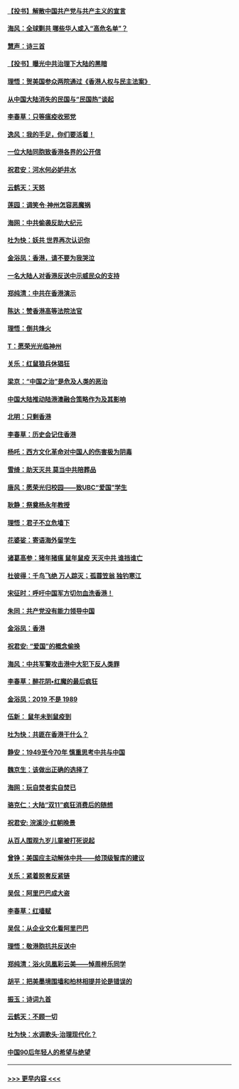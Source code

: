 #### [【投书】解散中国共产党与共产主义的宣言](../pages/nsc993/n11679177.md?t=11251733) 
#### [海风：全球剿共 哪些华人或入“高危名单”？](../pages/nsc993/n11678617.md?t=11251733) 
#### [慧声：诗三首](../pages/nsc993/n11678848.md?t=11251733) 
#### [【投书】曝光中共治理下大陆的黑暗](../pages/nsc993/n11678674.md?t=11251733) 
#### [理悟：贺美国参众两院通过《香港人权与民主法案》](../pages/nsc993/n11678104.md?t=11251733) 
#### [从中国大陆消失的民国与“民国热”谈起](../pages/nsc993/n11678075.md?t=11251733) 
#### [李春草：只等瘟疫收邪党](../pages/nsc993/n11677308.md?t=11251733) 
#### [逸风：我的手足，你们要活着！](../pages/nsc993/n11676352.md?t=11251733) 
#### [一位大陆同胞致香港各界的公开信](../pages/nsc993/n11675761.md?t=11251733) 
#### [祝君安：河水何必妒井水](../pages/nsc993/n11675746.md?t=11251733) 
#### [云鹤天：天怒](../pages/nsc993/n11675718.md?t=11251733) 
#### [莲园：调笑令‧神州怎容恶魔祸](../pages/nsc993/n11675648.md?t=11251733) 
#### [海网：中共偷袭反助大纪元](../pages/nsc993/n11673515.md?t=11251733) 
#### [吐为快：妖共 世界再次认识你](../pages/nsc993/n11673506.md?t=11251733) 
#### [金浴凤：香港，请不要为我哭泣](../pages/nsc993/n11673248.md?t=11251733) 
#### [一名大陆人对香港反送中示威民众的支持](../pages/nsc993/n11672615.md?t=11251733) 
#### [郑纯清：中共在香港演示](../pages/nsc993/n11670539.md?t=11251733) 
#### [陈达：赞香港高等法院法官](../pages/nsc993/n11669542.md?t=11251733) 
#### [理悟：倒共烽火](../pages/nsc993/n11668844.md?t=11251733) 
#### [T：愿荣光光临神州](../pages/nsc993/n11668421.md?t=11251733) 
#### [关乐：红鼠狼兵休猖狂](../pages/nsc993/n11668378.md?t=11251733) 
#### [梁京：“中国之治”是危及人类的恶治](../pages/nsc993/n11668328.md?t=11251733) 
#### [中国大陆推动陆港澳融合策略作为及其影响](../pages/nsc993/n11668157.md?t=11251733) 
#### [北明：只剩香港](../pages/nsc993/n11668002.md?t=11251733) 
#### [李春草：历史会记住香港](../pages/nsc993/n11667927.md?t=11251733) 
#### [杨吒：西方文化革命对中国人的伤害极为阴毒](../pages/nsc993/n11664521.md?t=11251733) 
#### [雪绮：助天灭共 莫当中共陪葬品](../pages/nsc993/n11662650.md?t=11251733) 
#### [唐风：愿荣光归校园——致UBC“爱国”学生](../pages/nsc993/n11662194.md?t=11251733) 
#### [耿静：祭奠杨永年教授](../pages/nsc993/n11662514.md?t=11251733) 
#### [理悟：君子不立危墙下](../pages/nsc993/n11662172.md?t=11251733) 
#### [花婆娑：寄语海外留学生](../pages/nsc993/n11662121.md?t=11251733) 
#### [诸葛高参：猪年猪瘟 鼠年鼠疫 天灭中共 谁挡谁亡](../pages/nsc993/n11661980.md?t=11251733) 
#### [杜彼得：千鸟飞绝 万人踪灭；孤蓑笠翁 独钓寒江](../pages/nsc993/n11661170.md?t=11251733) 
#### [宋征时：呼吁中国军方切勿血洗香港！](../pages/nsc993/n11415318.md?t=11251733) 
#### [朱同：共产党没有能力领导中国](../pages/nsc993/n11660421.md?t=11251733) 
#### [金浴凤：香港](../pages/nsc993/n11660419.md?t=11251733) 
#### [祝君安: “爱国”的概念偷换](../pages/nsc993/n11659706.md?t=11251733) 
#### [海风：中共军警攻击港中大犯下反人类罪](../pages/nsc993/n11659632.md?t=11251733) 
#### [李春草：醉花阴•红魔的最后疯狂](../pages/nsc993/n11659287.md?t=11251733) 
#### [金浴凤：2019 不是 1989](../pages/nsc993/n11657663.md?t=11251733) 
#### [伍新： 鼠年未到鼠疫到](../pages/nsc993/n11655098.md?t=11251733) 
#### [吐为快：共匪在香港干什么？](../pages/nsc993/n11654891.md?t=11251733) 
#### [静安：1949至今70年 慎重思考中共与中国](../pages/nsc993/n11651244.md?t=11251733) 
#### [魏京生：该做出正确的选择了](../pages/nsc993/n11653084.md?t=11251733) 
#### [海网：玩自焚者实自焚已](../pages/nsc993/n11652423.md?t=11251733) 
#### [骆克仁：大陆“双11”疯狂消费后的随想](../pages/nsc993/n11652305.md?t=11251733) 
#### [祝君安: 浣溪沙·红朝晚景](../pages/nsc993/n11652258.md?t=11251733) 
#### [从百人围观九岁儿童被打死说起](../pages/nsc993/n11651030.md?t=11251733) 
#### [曾铮：美国应主动解体中共——给顶级智库的建议](../pages/nsc993/n11649888.md?t=11251733) 
#### [关乐：紧着脱套反紧链](../pages/nsc993/n11649069.md?t=11251733) 
#### [吴侃：阿里巴巴成大盗](../pages/nsc993/n11645523.md?t=11251733) 
#### [李春草：红墙赋](../pages/nsc993/n11646389.md?t=11251733) 
#### [吴侃：从企业文化看阿里巴巴](../pages/nsc993/n11645476.md?t=11251733) 
#### [理悟：敬港胞抗共反送中](../pages/nsc993/n11645466.md?t=11251733) 
#### [郑纯清：浴火凤凰彩云美——悼周梓乐同学](../pages/nsc993/n11645155.md?t=11251733) 
#### [胡平：把美墨境围墙和柏林相提并论是错误的](../pages/nsc993/n11645134.md?t=11251733) 
#### [振玉：诗词九首](../pages/nsc993/n11644081.md?t=11251733) 
#### [云鹤天：不顾一切](../pages/nsc993/n11643508.md?t=11251733) 
#### [吐为快：水调歌头·治理现代化？](../pages/nsc993/n11643485.md?t=11251733) 
#### [中国90后年轻人的希望与绝望](../pages/nsc993/n11642317.md?t=11251733) 

----
#### [ >>> 更早内容 <<< ](../indexes/nsc993-earlier.md)
